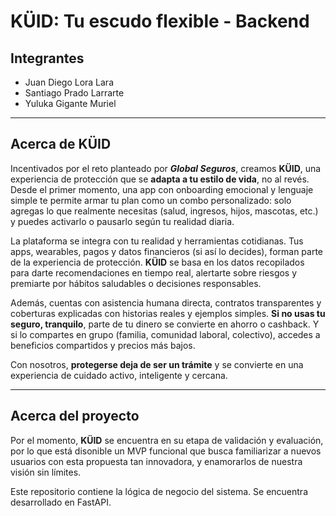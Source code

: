 # KÜID: Tu escudo flexible - Backend

## Integrantes

- Juan Diego Lora Lara
- Santiago Prado Larrarte
- Yuluka Gigante Muriel

---

## Acerca de KÜID

Incentivados por el reto planteado por **_Global Seguros_**, creamos **KÜID**, una experiencia de protección que se **adapta a tu estilo de vida**, no al revés. Desde el primer momento, una app con onboarding emocional y lenguaje simple te permite armar tu plan como un combo personalizado: solo agregas lo que realmente necesitas (salud, ingresos, hijos, mascotas, etc.) y puedes activarlo o pausarlo según tu realidad diaria. 

La plataforma se integra con tu realidad y herramientas cotidianas. Tus apps, wearables, pagos y datos financieros (si así lo decides), forman parte de la experiencia de protección. **KÜID** se basa en los datos recopilados para darte recomendaciones en tiempo real, alertarte sobre riesgos y premiarte por hábitos saludables o decisiones responsables.

Además, cuentas con asistencia humana directa, contratos transparentes y coberturas explicadas con historias reales y ejemplos simples. **Si no usas tu seguro, tranquilo**, parte de tu dinero se convierte en ahorro o cashback. Y si lo compartes en grupo (familia, comunidad laboral, colectivo), accedes a beneficios compartidos y precios más bajos.

Con nosotros, **protegerse deja de ser un trámite** y se convierte en una experiencia de cuidado activo, inteligente y cercana.

---

## Acerca del proyecto

Por el momento, **KÜID** se encuentra en su etapa de validación y evaluación, por lo que está disonible un MVP funcional que busca familiarizar a nuevos usuarios con esta propuesta tan innovadora, y enamorarlos de nuestra visión sin límites.

Este repositorio contiene la lógica de negocio del sistema. Se encuentra desarrollado en FastAPI.
